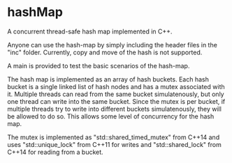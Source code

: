 # hashMap
A concurrent thread-safe hash map implemented in C++.

Anyone can use the hash-map by simply including the header files in the "inc" folder.
Currently, copy and move of the hash is not supported.

A main is provided to test the basic scenarios of the hash-map.

The hash map is implemented as an array of hash buckets.
Each hash bucket is a single linked list of hash nodes and has a mutex associated with it.
Multiple threads can read from the same bucket simulatenously, but only one thread can write
into the same bucket. Since the mutex is per bucket, if multiple threads try to write into different
buckets simulatenously, they will be allowed to do so. This allows some level of concurrency for the hash map.

The mutex is implemented as "std::shared_timed_mutex" from C++14 and uses "std::unique_lock" from C++11 for writes
and "std::shared_lock" from C++14 for reading from a bucket.
